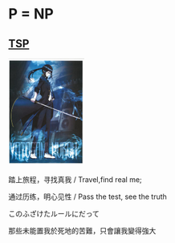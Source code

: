
# P = NP

## [TSP](np_test.go)

<img src="/docs/KURO.jpeg" alt="KURO" width="30%" />

踏上旅程，寻找真我 / Travel,find real me;

通过历练，明心见性 / Pass the test, see the truth

このふざけたルールにだって

那些未能置我於死地的苦難，只會讓我變得強大